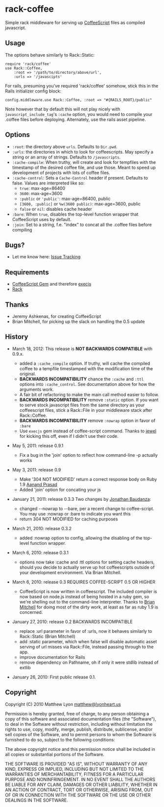 # rack-coffee

Simple rack middleware for serving up [CoffeeScript][coffee] files as compiled
javascript.

## Usage

The options behave similarly to Rack::Static:

    require 'rack/coffee'
    use Rack::Coffee,
        :root => '/path/to/directory/above/url',
        :urls => '/javascipts'

For rails, presuming you've required 'rack/coffee' somehow, stick this in the
Rails initializer config block:

    config.middleware.use Rack::Coffee, :root => "#{RAILS_ROOT}/public"

Note however that by default this will not play nicely with
`javascript_include_tag`'s `:cache` option, you would need to compile your
.coffee files before deploying. Alternately, use the rails asset pipeline.

## Options

* `:root`: the directory above `urls`. Defaults to `Dir.pwd`.
* `:urls`: the directories in which to look for coffeescripts. May specify
  a string or an array of strings. Defaults to `/javascripts`.
* `:cache-compile`: When truthy, will create and look for tempfiles with the
  timestamp of the desired coffee file, and use those. Meant to speed up
  development of projects with lots of coffee files.
* `:cache-control`: Sets a `Cache-Control` header if present. Defaults to false.
  Values are interpreted like so:
    - `true`: max-age=86400
    - `3600`: max-age=3600
    - `:public` or `'public'`: max-age=86400, public
    - `[3600, :public]` or `%w(3600 public)`: max-age=3600, public
    - `false` or `nil`: disables cache header
* `:bare`: When `true`, disables the top-level function wrapper that
  CoffeeScript uses by default.
* `:join`: Set to a string, f.e. "index" to concat all the .coffee files before
  compiling

## Bugs?

* Let me know here: [Issue Tracking][issues]

## Requirements

* [CoffeeScript Gem][coffee-gem] and therefore [execjs][]
* [Rack][rack]

## Thanks

* Jeremy Ashkenas, for creating CoffeeScript
* Brian Mitchell, for picking up the slack on handling the 0.5 update

## History

* March 18, 2012:
    This release is **NOT BACKWARDS COMPATIBLE** with 0.9.x.
    * added a `:cache_compile` option. If truthy, will cache the compiled coffee
      to a tempfile timestamped with the modification time of the original.
    * **BACKWARDS INCOMPATIBILITY** chance the `:cache` and `:ttl` options into
      `:cache_control`. See documentation above for how the arguments work.
    * A fair bit of refactoring to make the main call method easier to follow.
    * **BACKWARDS INCOMPATIBILITY** remove `:static` option. If you want to
      serve stock javascript files from the same directory as your coffeescript
      files, stick a Rack::File in your middleware stack after Rack::Coffee.
    * **BACKWARDS INCOMPATIBILITY** remove `:nowrap` option in favor of `:bare`
    * Use `execjs` gem instead of coffee-script command. Thanks to [jewel][] for
      kicking this off, even if I didn't use their code.

* May 5, 2011: release 0.9.1
    * Fix a bug in the 'join' option to reflect how command-line -p actually
      works

* May 3, 2011: release 0.9
    * Make '304 NOT MODIFIED' return a correct response body on Ruby 1.9
      [Aanand Prasad][aanand]
    * Added 'join' option for concating your js

* January 21, 2011: release 0.3.3
    Two changes by [Jonathan Baudanza][jbaudanza]:
    * changed --nowrap to --bare, per a recent change to coffee-script. You may
      use :nowrap or :bare to indicate you want this
    * return 304 NOT MODIFIED for caching purposes

* March 21, 2010: release 0.3.2
    * added :nowrap option to config, allowing the disabling of the top-level
      function wrapper.

* March 6, 2010: release 0.3.1
    * options now take :cache and :ttl options for setting cache headers, should
      you decide to actually serve up hot coffeescripts outside of your
      development environment. Via Brian Mitchell. 

* March 6, 2010: release 0.3 REQUIRES COFFEE-SCRIPT 0.5 OR HIGHER
    * CoffeeScript is now written in coffeescript. The included compiler is now
      based on node.js instead of being hosted in a ruby gem, so we're shelling
      out to the command-line interpreter. Thanks to [Brian Mitchell][binary42]
      for doing most of the dirty work, at least as far as ruby 1.9 is
      concerned.

* January 27, 2010: release 0.2 BACKWARDS INCOMPATIBLE
    * replace :url parameter in favor of :urls, now it behaves similarly to
      Rack::Static (Brian Mitchell)
    * add :static parameter, which when false will disable automatic asset
      serving of url misses via Rack::File, instead passing through to the app.
    * improve documentation for Rails
    * remove dependency on Pathname, oh if only it were stdlib instead of extlib

* January 26, 2010: First public release 0.1.

## Copyright

Copyright (C) 2010 Matthew Lyon <matthew@lyonheart.us>

Permission is hereby granted, free of charge, to any person obtaining a copy
of this software and associated documentation files (the "Software"), to
deal in the Software without restriction, including without limitation the
rights to use, copy, modify, merge, publish, distribute, sublicense, and/or
sell copies of the Software, and to permit persons to whom the Software is
furnished to do so, subject to the following conditions:

The above copyright notice and this permission notice shall be included in
all copies or substantial portions of the Software.

THE SOFTWARE IS PROVIDED "AS IS", WITHOUT WARRANTY OF ANY KIND, EXPRESS OR
IMPLIED, INCLUDING BUT NOT LIMITED TO THE WARRANTIES OF MERCHANTABILITY,
FITNESS FOR A PARTICULAR PURPOSE AND NONINFRINGEMENT. IN NO EVENT SHALL
THE AUTHORS BE LIABLE FOR ANY CLAIM, DAMAGES OR OTHER LIABILITY, WHETHER 
IN AN ACTION OF CONTRACT, TORT OR OTHERWISE, ARISING FROM, OUT OF OR IN
CONNECTION WITH THE SOFTWARE OR THE USE OR OTHER DEALINGS IN THE SOFTWARE.

[coffee]: http://jashkenas.github.com/coffee-script/
[coffee-gem]: https://github.com/josh/ruby-coffee-script
[execjs]: https://github.com/sstephenson/execjs
[issues]: http://github.com/mattly/rack-coffee/issues
[rack]: http://rack.rubyforge.org/
[binary42]: http://github.com/binary42
[jbaudanza]: https://github.com/jbaudanza
[aanand]: https://github.com/aanand
[jewel]: https://github.com/jewel
